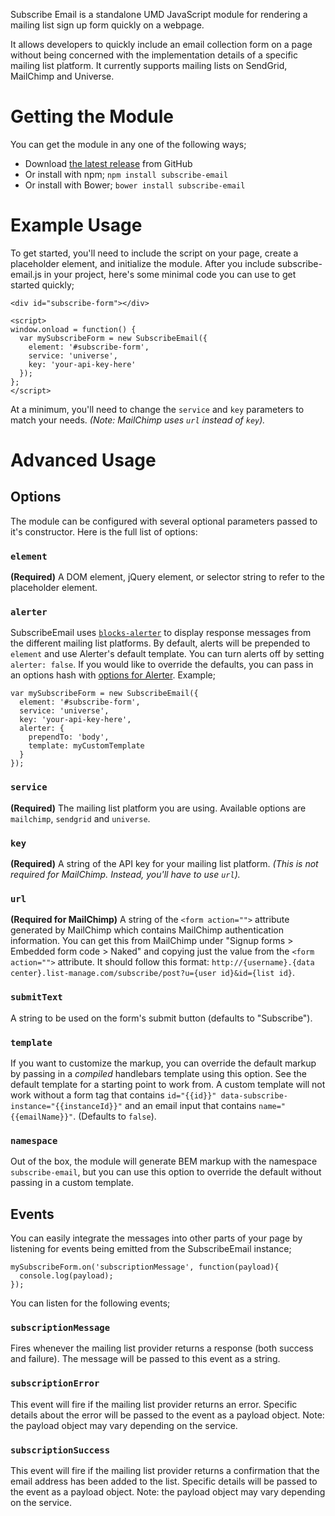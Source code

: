 Subscribe Email is a standalone UMD JavaScript module for rendering a mailing list sign up form quickly on a webpage.

It allows developers to quickly include an email collection form on a page without being concerned with the implementation details of a specific mailing list platform. It currently supports mailing lists on SendGrid, MailChimp and Universe.

# Getting the Module
You can get the module in any one of the following ways;
- Download [the latest release](https://github.com/blocks/subscribe-email/releases) from GitHub
- Or install with npm; `npm install subscribe-email`
- Or install with Bower; `bower install subscribe-email`

# Example Usage
To get started, you'll need to include the script on your page, create a placeholder element, and initialize the module. After you include subscribe-email.js in your project, here's some minimal code you can use to get started quickly;

```
<div id="subscribe-form"></div>
```


```
<script>
window.onload = function() {
  var mySubscribeForm = new SubscribeEmail({
    element: '#subscribe-form',
    service: 'universe',
    key: 'your-api-key-here'
  });
};
</script>
```

At a minimum, you'll need to change the `service` and `key` parameters to match your needs. *(Note: MailChimp uses `url` instead of `key`).*

# Advanced Usage

## Options
The module can be configured with several optional parameters passed to it's constructor. Here is the full list of options:

### `element`
**(Required)** A DOM element, jQuery element, or selector string to refer to the placeholder element.

### `alerter`
SubscribeEmail uses [`blocks-alerter`](https://github.com/blocks/alerter) to display response messages from the different mailing list platforms. By default, alerts will be prepended to `element` and use Alerter's default template. You can turn alerts off by setting `alerter: false`. If you would like to override the defaults, you can pass in an options hash with [options for Alerter](https://github.com/blocks/alerter#options). Example;

```
var mySubscribeForm = new SubscribeEmail({
  element: '#subscribe-form',
  service: 'universe',
  key: 'your-api-key-here',
  alerter: {
    prependTo: 'body',
    template: myCustomTemplate
  }
});
```

### `service`
**(Required)** The mailing list platform you are using. Available options are `mailchimp`, `sendgrid` and `universe`.

### `key`
**(Required)** A string of the API key for your mailing list platform. *(This is not required for MailChimp. Instead, you'll have to use `url`).*

### `url`
**(Required for MailChimp)** A string of the `<form action="">` attribute generated by MailChimp which contains MailChimp authentication information. You can get this from MailChimp under "Signup forms > Embedded form code > Naked" and copying just the value from the `<form action="">` attribute. It should follow this format: `http://{username}.{data center}.list-manage.com/subscribe/post?u={user id}&id={list id}`.

### `submitText`
A string to be used on the form's submit button (defaults to "Subscribe").

### `template`
If you want to customize the markup, you can override the default markup by passing in a *compiled* handlebars template using this option. See the default template for a starting point to work from. A custom template will not work without a form tag that contains `id="{{id}}" data-subscribe-instance="{{instanceId}}"` and an email input that contains `name="{{emailName}}"`. (Defaults to `false`).

### `namespace`
Out of the box, the module will generate BEM markup with the namespace `subscribe-email`, but you can use this option to override the default without passing in a custom template.

## Events
You can easily integrate the messages into other parts of your page by listening for events being emitted from the SubscribeEmail instance;

```
mySubscribeForm.on('subscriptionMessage', function(payload){
  console.log(payload);
});
```

You can listen for the following events;

### `subscriptionMessage`
Fires whenever the mailing list provider returns a response (both success and failure). The message will be passed to this event as a string.

### `subscriptionError`
This event will fire if the mailing list provider returns an error. Specific details about the error will be passed to the event as a payload object. Note: the payload object may vary depending on the service.

### `subscriptionSuccess`
This event will fire if the mailing list provider returns a confirmation that the email address has been added to the list. Specific details will be passed to the event as a payload object. Note: the payload object may vary depending on the service.

